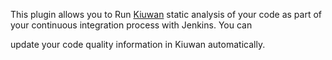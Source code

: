 
This plugin allows you to Run [Kiuwan](http://kiuwan.com/) static
analysis of your code as part of your continuous integration process
with Jenkins. You can

update your code quality information in Kiuwan automatically.
